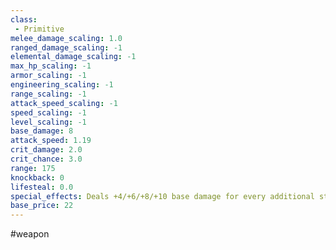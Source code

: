 ```yaml
---
class: 
 - Primitive
melee_damage_scaling: 1.0
ranged_damage_scaling: -1
elemental_damage_scaling: -1
max_hp_scaling: -1
armor_scaling: -1
engineering_scaling: -1
range_scaling: -1
attack_speed_scaling: -1
speed_scaling: -1
level_scaling: -1
base_damage: 8
attack_speed: 1.19
crit_damage: 2.0
crit_chance: 3.0
range: 175
knockback: 0
lifesteal: 0.0
special_effects: Deals +4/+6/+8/+10 base damage for every additional stick you have
base_price: 22
---
```

#weapon